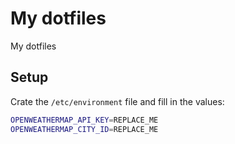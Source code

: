 # My dotfiles

My dotfiles

## Setup

Crate the `/etc/environment` file and fill in the values:

```bash
OPENWEATHERMAP_API_KEY=REPLACE_ME
OPENWEATHERMAP_CITY_ID=REPLACE_ME
```
